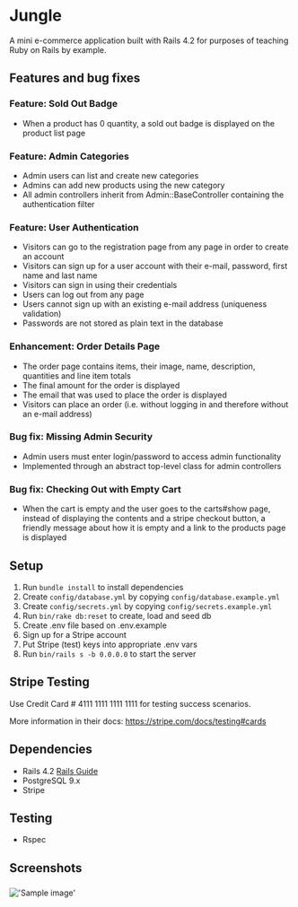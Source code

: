 # Jungle

A mini e-commerce application built with Rails 4.2 for purposes of teaching Ruby on Rails by example.

## Features and bug fixes

### Feature: Sold Out Badge
- When a product has 0 quantity, a sold out badge is displayed on the product list page

### Feature: Admin Categories
- Admin users can list and create new categories
- Admins can add new products using the new category
- All admin controllers inherit from Admin::BaseController containing the authentication filter

### Feature: User Authentication
- Visitors can go to the registration page from any page in order to create an account
- Visitors can sign up for a user account with their e-mail, password, first name and last name
- Visitors can sign in using their credentials
- Users can log out from any page
- Users cannot sign up with an existing e-mail address (uniqueness validation)
- Passwords are not stored as plain text in the database

### Enhancement: Order Details Page
- The order page contains items, their image, name, description, quantities and line item totals
- The final amount for the order is displayed
- The email that was used to place the order is displayed
- Visitors can place an order (i.e. without logging in and therefore without an e-mail address)

### Bug fix: Missing Admin Security
- Admin users must enter login/password to access admin functionality
- Implemented through an abstract top-level class for admin controllers

### Bug fix: Checking Out with Empty Cart
- When the cart is empty and the user goes to the carts#show page, instead of displaying the contents and a stripe checkout button, a friendly message about how it is empty and a link to the products page is displayed


## Setup

1. Run `bundle install` to install dependencies
2. Create `config/database.yml` by copying `config/database.example.yml`
3. Create `config/secrets.yml` by copying `config/secrets.example.yml`
4. Run `bin/rake db:reset` to create, load and seed db
5. Create .env file based on .env.example
6. Sign up for a Stripe account
7. Put Stripe (test) keys into appropriate .env vars
8. Run `bin/rails s -b 0.0.0.0` to start the server

## Stripe Testing

Use Credit Card # 4111 1111 1111 1111 for testing success scenarios.

More information in their docs: <https://stripe.com/docs/testing#cards>

## Dependencies

* Rails 4.2 [Rails Guide](http://guides.rubyonrails.org/v4.2/)
* PostgreSQL 9.x
* Stripe

## Testing

* Rspec

## Screenshots

### 
!['Sample image'](http)
